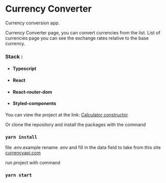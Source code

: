 # Currency Converter

Currency conversion app.

Currency Converter page, you can convert currencies from the list.
List of currencies page you can see the exchange rates relative to the base currency.
### Stack :

- #### Typescript
- #### React
- #### React-router-dom
- #### Styled-components

You can view the project at the link: [Calculator constructor](https://serjge.github.io/constructor_calculator/)

Or clone the repository and install the packages with the command

### `yarn install`

file .env.example rename .env and fill in the data field to take from this site [currencyapi.com](https://currencyapi.com)

run project with command

### `yarn start`